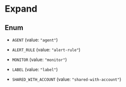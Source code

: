

# Expand

## Enum


* `AGENT` (value: `"agent"`)

* `ALERT_RULE` (value: `"alert-rule"`)

* `MONITOR` (value: `"monitor"`)

* `LABEL` (value: `"label"`)

* `SHARED_WITH_ACCOUNT` (value: `"shared-with-account"`)



